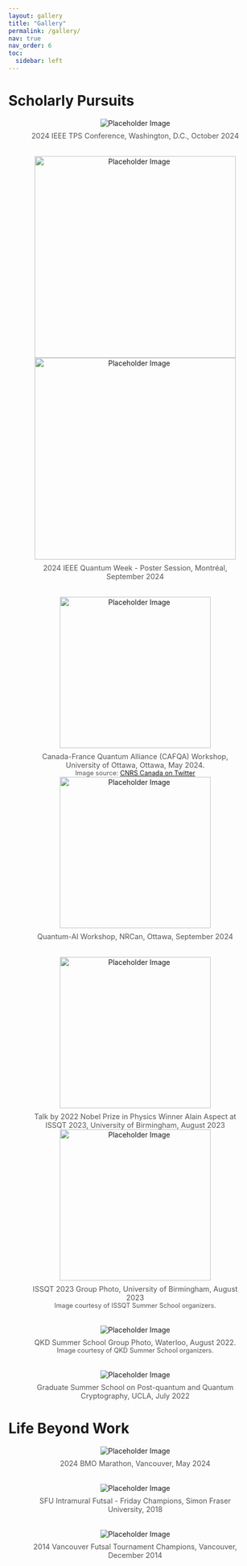 ```yaml
---
layout: gallery
title: "Gallery"
permalink: /gallery/
nav: true
nav_order: 6
toc:
  sidebar: left
---
```


<style>
/* Suppress only the automatically generated page title */
header h1 {
  display: none;
}

/* Automatic spacing between figures */
figure {
  margin-bottom: 2rem; /* Adjust as needed */
  text-align: center;
}

/* Optional: space above captions */
/*figcaption {
  display: block;
  margin-top: 0.5rem; /* or as you wish */ }*/

/* Some custom alignment for the first row’s left/right padding (you can remove if not needed) */
.row:first-child .col-6 img {
  padding: 0 5%;
}

figcaption {
  display: block;
  margin-top: 0.5rem; /* Space between the image and caption */
  font-size: 0.9rem;  /* Optional: Adjust caption font size for readability */
  color: #555;       /* Optional: Slightly muted color for captions */
  text-align: center; /* Ensure all captions are centered */
  max-width: 100%;
}

/* Apply the same color to <small> inside figcaption */
figcaption small {
  color: #555; /* Match the figcaption color */
  font-size: 0.8rem; /* Slightly smaller font for <small>, if needed */
}
</style>

<!-- Scholarly Pursuits -->
<h1>Scholarly Pursuits</h1>

<figure class="row mt-3">
  <div class="col-12 text-center">
    <img src="/assets/img/Gallery/2024IEEE-TPS.jpg" alt="Placeholder Image" class="img-fluid" style="max-width: 50%; height: auto;">
    <figcaption>2024 IEEE TPS Conference, Washington, D.C., October 2024</figcaption>
  </div>
</figure>

<!-- Single figure with multiple images but one caption -->
<figure class="text-center">
  <div class="row">
    <div class="col-6">
      <img src="/assets/img/Gallery/2024IEEE-QCE-Poster(1).jpg" alt="Placeholder Image" class="img-fluid" style="height: 400px; object-fit: cover;">
    </div>
    <div class="col-6">
      <img src="/assets/img/Gallery/2024IEEE-QCE-Poster(2).jpg" alt="Placeholder Image" class="img-fluid" style="height: 400px; object-fit: cover;">
    </div>
  </div>
  <figcaption>2024 IEEE Quantum Week - Poster Session, Montréal, September 2024</figcaption>
</figure>

<!-- One figure with multiple images *and multiple captions* inside -->
<figure class="row">
  <div class="col-6">
    <img src="/assets/img/Gallery/CAFQAGroupPhoto.jpg" alt="Placeholder Image" class="img-fluid" style="height: 300px; object-fit: cover;">
      <figcaption>
        Canada-France Quantum Alliance (CAFQA) Workshop, University of Ottawa, Ottawa, May 2024. 
        <br>
        <small>
          Image source: <a href="https://x.com/CNRS_Canada/status/1794100873687138708" target="_blank" rel="noopener noreferrer">CNRS Canada on Twitter</a>
        </small>
      </figcaption>
  </div>
  <div class="col-6">
    <img src="/assets/img/Gallery/QuantumAIWorkshopAtNRCan2.jpg" alt="Placeholder Image" class="img-fluid" style="height: 300px; object-fit: cover;">
    <figcaption>Quantum-AI Workshop, NRCan, Ottawa, September 2024</figcaption>
  </div>
</figure>

<figure class="row">
  <div class="col-6">
    <img src="/assets/img/Gallery/ISSQT_AlainAspectTalk.jpg" alt="Placeholder Image" class="img-fluid" style="height: 300px; object-fit: cover;">
    <figcaption>Talk by 2022 Nobel Prize in Physics Winner Alain Aspect at ISSQT 2023, University of Birmingham, August 2023</figcaption>
  </div>
  <div class="col-6">
    <img src="/assets/img/Gallery/ISSQT-GroupPhoto.jpg" alt="Placeholder Image" class="img-fluid" style="height: 300px; object-fit: cover;">
    <figcaption>
      ISSQT 2023 Group Photo, University of Birmingham, August 2023
      <br>
      <small>
        Image courtesy of ISSQT Summer School organizers.
      </small>
    </figcaption>
  </div>
</figure>

<figure class="row mt-3 text-center">
  <div class="col-12">
    <img src="/assets/img/Gallery/QKD_Group_2022.jpg" alt="Placeholder Image" class="img-fluid d-block mx-auto">
    <figcaption>
      QKD Summer School Group Photo, Waterloo, August 2022. 
      <br>
      <small>
        Image courtesy of QKD Summer School organizers.
      </small>
    </figcaption>
  </div>
</figure>

<figure class="row text-center">
  <div class="col-12">
    <img src="/assets/img/Gallery/IPAMPosterSession.jpg" alt="Placeholder Image" class="img-fluid d-block mx-auto" style="max-width: 40%; height: auto;">
    <figcaption>Graduate Summer School on Post-quantum and Quantum Cryptography, UCLA, July 2022</figcaption>
  </div>
</figure>

<!-- Life Beyond Work -->
<h1>Life Beyond Work</h1>

<figure class="row mt-3 text-center">
  <div class="col-12">
    <img src="/assets/img/Gallery/BMOMarathon2024.jpeg" alt="Placeholder Image" class="img-fluid" style="max-width: 50%; height: auto;">
    <figcaption>2024 BMO Marathon, Vancouver, May 2024</figcaption>
  </div>
</figure>

<figure class="row mt-3 text-center">
  <div class="col-12">
    <img src="/assets/img/Gallery/SFU-Intramurals.jpeg" alt="Placeholder Image" class="img-fluid" style="max-width: 50%; height: auto;">
    <figcaption>SFU Intramural Futsal - Friday Champions, Simon Fraser University, 2018</figcaption>
  </div>
</figure>

<figure class="row mt-3 text-center">
  <div class="col-12">
    <img src="/assets/img/Gallery/2014VancouverFutsalTournament.jpg" alt="Placeholder Image" class="img-fluid" style="max-width: 50%; height: auto;">
    <figcaption>2014 Vancouver Futsal Tournament Champions, Vancouver, December 2014</figcaption>
  </div>
</figure>

